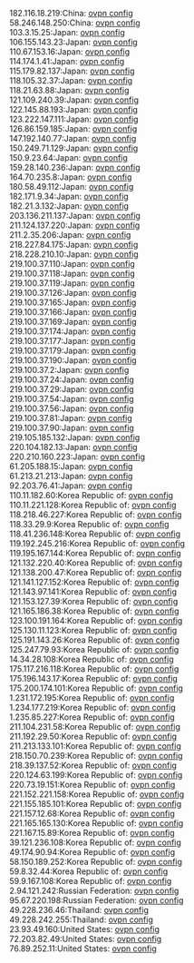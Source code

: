 182.116.18.219:China: [ovpn config](vpn/182_116_18_219.ovpn)  
58.246.148.250:China: [ovpn config](vpn/58_246_148_250.ovpn)  
103.3.15.25:Japan: [ovpn config](vpn/103_3_15_25.ovpn)  
106.155.143.23:Japan: [ovpn config](vpn/106_155_143_23.ovpn)  
110.67.153.16:Japan: [ovpn config](vpn/110_67_153_16.ovpn)  
114.174.1.41:Japan: [ovpn config](vpn/114_174_1_41.ovpn)  
115.179.82.137:Japan: [ovpn config](vpn/115_179_82_137.ovpn)  
118.105.32.37:Japan: [ovpn config](vpn/118_105_32_37.ovpn)  
118.21.63.88:Japan: [ovpn config](vpn/118_21_63_88.ovpn)  
121.109.240.39:Japan: [ovpn config](vpn/121_109_240_39.ovpn)  
122.145.88.193:Japan: [ovpn config](vpn/122_145_88_193.ovpn)  
123.222.147.111:Japan: [ovpn config](vpn/123_222_147_111.ovpn)  
126.86.159.185:Japan: [ovpn config](vpn/126_86_159_185.ovpn)  
147.192.140.77:Japan: [ovpn config](vpn/147_192_140_77.ovpn)  
150.249.71.129:Japan: [ovpn config](vpn/150_249_71_129.ovpn)  
150.9.23.64:Japan: [ovpn config](vpn/150_9_23_64.ovpn)  
159.28.140.236:Japan: [ovpn config](vpn/159_28_140_236.ovpn)  
164.70.235.8:Japan: [ovpn config](vpn/164_70_235_8.ovpn)  
180.58.49.112:Japan: [ovpn config](vpn/180_58_49_112.ovpn)  
182.171.9.34:Japan: [ovpn config](vpn/182_171_9_34.ovpn)  
182.21.3.132:Japan: [ovpn config](vpn/182_21_3_132.ovpn)  
203.136.211.137:Japan: [ovpn config](vpn/203_136_211_137.ovpn)  
211.124.137.220:Japan: [ovpn config](vpn/211_124_137_220.ovpn)  
211.2.35.206:Japan: [ovpn config](vpn/211_2_35_206.ovpn)  
218.227.84.175:Japan: [ovpn config](vpn/218_227_84_175.ovpn)  
218.228.210.10:Japan: [ovpn config](vpn/218_228_210_10.ovpn)  
219.100.37.110:Japan: [ovpn config](vpn/219_100_37_110.ovpn)  
219.100.37.118:Japan: [ovpn config](vpn/219_100_37_118.ovpn)  
219.100.37.119:Japan: [ovpn config](vpn/219_100_37_119.ovpn)  
219.100.37.126:Japan: [ovpn config](vpn/219_100_37_126.ovpn)  
219.100.37.165:Japan: [ovpn config](vpn/219_100_37_165.ovpn)  
219.100.37.166:Japan: [ovpn config](vpn/219_100_37_166.ovpn)  
219.100.37.169:Japan: [ovpn config](vpn/219_100_37_169.ovpn)  
219.100.37.174:Japan: [ovpn config](vpn/219_100_37_174.ovpn)  
219.100.37.177:Japan: [ovpn config](vpn/219_100_37_177.ovpn)  
219.100.37.179:Japan: [ovpn config](vpn/219_100_37_179.ovpn)  
219.100.37.190:Japan: [ovpn config](vpn/219_100_37_190.ovpn)  
219.100.37.2:Japan: [ovpn config](vpn/219_100_37_2.ovpn)  
219.100.37.24:Japan: [ovpn config](vpn/219_100_37_24.ovpn)  
219.100.37.29:Japan: [ovpn config](vpn/219_100_37_29.ovpn)  
219.100.37.54:Japan: [ovpn config](vpn/219_100_37_54.ovpn)  
219.100.37.56:Japan: [ovpn config](vpn/219_100_37_56.ovpn)  
219.100.37.81:Japan: [ovpn config](vpn/219_100_37_81.ovpn)  
219.100.37.90:Japan: [ovpn config](vpn/219_100_37_90.ovpn)  
219.105.185.132:Japan: [ovpn config](vpn/219_105_185_132.ovpn)  
220.104.182.13:Japan: [ovpn config](vpn/220_104_182_13.ovpn)  
220.210.160.223:Japan: [ovpn config](vpn/220_210_160_223.ovpn)  
61.205.188.15:Japan: [ovpn config](vpn/61_205_188_15.ovpn)  
61.213.21.213:Japan: [ovpn config](vpn/61_213_21_213.ovpn)  
92.203.76.41:Japan: [ovpn config](vpn/92_203_76_41.ovpn)  
110.11.182.60:Korea Republic of: [ovpn config](vpn/110_11_182_60.ovpn)  
110.11.221.128:Korea Republic of: [ovpn config](vpn/110_11_221_128.ovpn)  
118.218.46.227:Korea Republic of: [ovpn config](vpn/118_218_46_227.ovpn)  
118.33.29.9:Korea Republic of: [ovpn config](vpn/118_33_29_9.ovpn)  
118.41.236.148:Korea Republic of: [ovpn config](vpn/118_41_236_148.ovpn)  
119.192.245.216:Korea Republic of: [ovpn config](vpn/119_192_245_216.ovpn)  
119.195.167.144:Korea Republic of: [ovpn config](vpn/119_195_167_144.ovpn)  
121.132.220.40:Korea Republic of: [ovpn config](vpn/121_132_220_40.ovpn)  
121.138.200.47:Korea Republic of: [ovpn config](vpn/121_138_200_47.ovpn)  
121.141.127.152:Korea Republic of: [ovpn config](vpn/121_141_127_152.ovpn)  
121.143.97.141:Korea Republic of: [ovpn config](vpn/121_143_97_141.ovpn)  
121.153.127.39:Korea Republic of: [ovpn config](vpn/121_153_127_39.ovpn)  
121.165.186.38:Korea Republic of: [ovpn config](vpn/121_165_186_38.ovpn)  
123.100.191.164:Korea Republic of: [ovpn config](vpn/123_100_191_164.ovpn)  
125.130.11.123:Korea Republic of: [ovpn config](vpn/125_130_11_123.ovpn)  
125.191.143.26:Korea Republic of: [ovpn config](vpn/125_191_143_26.ovpn)  
125.247.79.93:Korea Republic of: [ovpn config](vpn/125_247_79_93.ovpn)  
14.34.28.108:Korea Republic of: [ovpn config](vpn/14_34_28_108.ovpn)  
175.117.216.118:Korea Republic of: [ovpn config](vpn/175_117_216_118.ovpn)  
175.196.143.17:Korea Republic of: [ovpn config](vpn/175_196_143_17.ovpn)  
175.200.174.101:Korea Republic of: [ovpn config](vpn/175_200_174_101.ovpn)  
1.231.172.195:Korea Republic of: [ovpn config](vpn/1_231_172_195.ovpn)  
1.234.177.219:Korea Republic of: [ovpn config](vpn/1_234_177_219.ovpn)  
1.235.85.227:Korea Republic of: [ovpn config](vpn/1_235_85_227.ovpn)  
211.104.231.58:Korea Republic of: [ovpn config](vpn/211_104_231_58.ovpn)  
211.192.29.50:Korea Republic of: [ovpn config](vpn/211_192_29_50.ovpn)  
211.213.133.101:Korea Republic of: [ovpn config](vpn/211_213_133_101.ovpn)  
218.150.70.239:Korea Republic of: [ovpn config](vpn/218_150_70_239.ovpn)  
218.39.137.52:Korea Republic of: [ovpn config](vpn/218_39_137_52.ovpn)  
220.124.63.199:Korea Republic of: [ovpn config](vpn/220_124_63_199.ovpn)  
220.73.19.151:Korea Republic of: [ovpn config](vpn/220_73_19_151.ovpn)  
221.152.221.158:Korea Republic of: [ovpn config](vpn/221_152_221_158.ovpn)  
221.155.185.101:Korea Republic of: [ovpn config](vpn/221_155_185_101.ovpn)  
221.157.12.68:Korea Republic of: [ovpn config](vpn/221_157_12_68.ovpn)  
221.165.165.130:Korea Republic of: [ovpn config](vpn/221_165_165_130.ovpn)  
221.167.15.89:Korea Republic of: [ovpn config](vpn/221_167_15_89.ovpn)  
39.121.236.108:Korea Republic of: [ovpn config](vpn/39_121_236_108.ovpn)  
49.174.90.94:Korea Republic of: [ovpn config](vpn/49_174_90_94.ovpn)  
58.150.189.252:Korea Republic of: [ovpn config](vpn/58_150_189_252.ovpn)  
59.8.32.44:Korea Republic of: [ovpn config](vpn/59_8_32_44.ovpn)  
59.9.167.108:Korea Republic of: [ovpn config](vpn/59_9_167_108.ovpn)  
2.94.121.242:Russian Federation: [ovpn config](vpn/2_94_121_242.ovpn)  
95.67.220.198:Russian Federation: [ovpn config](vpn/95_67_220_198.ovpn)  
49.228.236.46:Thailand: [ovpn config](vpn/49_228_236_46.ovpn)  
49.228.242.255:Thailand: [ovpn config](vpn/49_228_242_255.ovpn)  
23.93.49.160:United States: [ovpn config](vpn/23_93_49_160.ovpn)  
72.203.82.49:United States: [ovpn config](vpn/72_203_82_49.ovpn)  
76.89.252.11:United States: [ovpn config](vpn/76_89_252_11.ovpn)  
